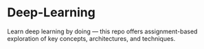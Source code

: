 # Deep-Learning
Learn deep learning by doing — this repo offers assignment-based exploration of key concepts, architectures, and techniques.
